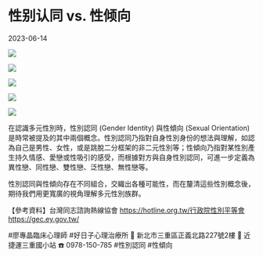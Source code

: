 # 性别认同 vs. 性倾向

2023-06-14

![](https://5a63749c18.clvaw-cdnwnd.com/d0a3c59d5adbfe892a982bca012a78a0/200001134-4847048471/%E6%8A%95%E5%BD%B1%E7%89%873-10.png?ph=5a63749c18)

![](https://5a63749c18.clvaw-cdnwnd.com/d0a3c59d5adbfe892a982bca012a78a0/200001130-a156ea156f/%E6%8A%95%E5%BD%B1%E7%89%871-926.png?ph=5a63749c18)

![](https://5a63749c18.clvaw-cdnwnd.com/d0a3c59d5adbfe892a982bca012a78a0/200001132-4c4684c469/%E6%8A%95%E5%BD%B1%E7%89%872-964.png?ph=5a63749c18)

![](https://5a63749c18.clvaw-cdnwnd.com/d0a3c59d5adbfe892a982bca012a78a0/200001134-4847048471/%E6%8A%95%E5%BD%B1%E7%89%873-10.png?ph=5a63749c18)

![](https://5a63749c18.clvaw-cdnwnd.com/d0a3c59d5adbfe892a982bca012a78a0/200001130-a156ea156f/%E6%8A%95%E5%BD%B1%E7%89%871-926.png?ph=5a63749c18)

在認識多元性別時，性別認同 (Gender Identity) 與性傾向 (Sexual Orientation) 是時常被提及的其中兩個概念。性別認同乃指對自身性別身份的想法與理解，如認為自己是男性、女性，或是跳脫二分框架的非二元性別等；性傾向乃指對某性別產生持久情感、愛戀或性吸引的感受，而根據對方與自身性別認同，可進一步定義為異性戀、同性戀、雙性戀、泛性戀、無性戀等。

性別認同與性傾向存在不同組合，交織出各種可能性，而在釐清這些性別概念後，期待我們用更寬廣的視角理解多元性別族群。

【參考資料】台灣同志諮詢熱線協會 https://hotline.org.tw/行政院性別平等會 https://gec.ey.gov.tw/

#廖專晶臨床心理師 #好日子心理治療所 🚩 新北市三重區正義北路227號2樓 🚃 近捷運三重國小站 ☎️ 0978-150-785 #性別認同 #性傾向
